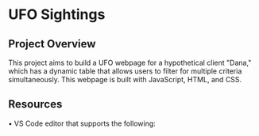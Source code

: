 # UFO Sightings

## Project Overview
This project aims to build a UFO webpage for a hypothetical client "Dana," which has a dynamic table that allows users to filter for multiple criteria simultaneously. This webpage is built with JavaScript, HTML, and CSS.

## Resources
•	VS Code editor that supports the following:
 

